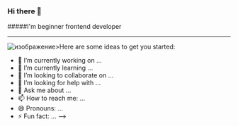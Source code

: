 ### Hi there 👋
#####I'm beginner frontend developer
<hr>
<img url="https://i.pinimg.com/originals/00/ce/d9/00ced9e445a38c8d2dbd9f9f8d1f1f31.jpg" alt="изображение>"
<!--
**KwikyKu/KwikyKu** is a ✨ _special_ ✨ repository because its `README.md` (this file) appears on your GitHub profile.

Here are some ideas to get you started:

- 🔭 I’m currently working on ...
- 🌱 I’m currently learning ...
- 👯 I’m looking to collaborate on ...
- 🤔 I’m looking for help with ...
- 💬 Ask me about ...
- 📫 How to reach me: ...
- 😄 Pronouns: ...
- ⚡ Fun fact: ...
-->
